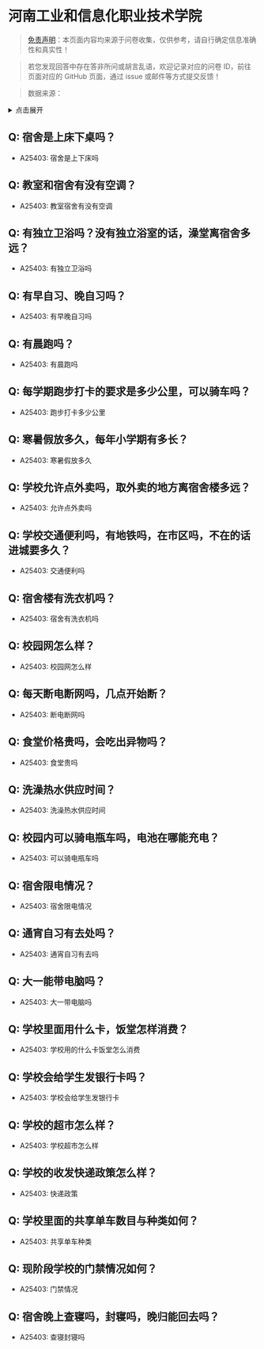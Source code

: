 # 河南工业和信息化职业技术学院

> [免责声明](https://colleges.chat/#_3)：本页面内容均来源于问卷收集，仅供参考，请自行确定信息准确性和真实性！

> 若您发现回答中存在答非所问或胡言乱语，欢迎记录对应的问卷 ID，前往页面对应的 GitHub 页面，通过 issue 或邮件等方式提交反馈！

> 数据来源：

<details><summary>点击展开</summary>
<ul>
<li>A25403: 匿名 (2024 年 06 月)</li>
</ul>
</details>

## Q: 宿舍是上床下桌吗？

- A25403: 宿舍是上下床吗

## Q: 教室和宿舍有没有空调？

- A25403: 教室宿舍有没有空调

## Q: 有独立卫浴吗？没有独立浴室的话，澡堂离宿舍多远？

- A25403: 有独立卫浴吗

## Q: 有早自习、晚自习吗？

- A25403: 有早晚自习吗

## Q: 有晨跑吗？

- A25403: 有晨跑吗

## Q: 每学期跑步打卡的要求是多少公里，可以骑车吗？

- A25403: 跑步打卡多少公里

## Q: 寒暑假放多久，每年小学期有多长？

- A25403: 寒暑假放多久

## Q: 学校允许点外卖吗，取外卖的地方离宿舍楼多远？

- A25403: 允许点外卖吗

## Q: 学校交通便利吗，有地铁吗，在市区吗，不在的话进城要多久？

- A25403: 交通便利吗

## Q: 宿舍楼有洗衣机吗？

- A25403: 宿舍有洗衣机吗

## Q: 校园网怎么样？

- A25403: 校园网怎么样

## Q: 每天断电断网吗，几点开始断？

- A25403: 断电断网吗

## Q: 食堂价格贵吗，会吃出异物吗？

- A25403: 食堂贵吗

## Q: 洗澡热水供应时间？

- A25403: 洗澡热水供应时间

## Q: 校园内可以骑电瓶车吗，电池在哪能充电？

- A25403: 可以骑电瓶车吗

## Q: 宿舍限电情况？

- A25403: 宿舍限电情况

## Q: 通宵自习有去处吗？

- A25403: 通宵自习有去吗

## Q: 大一能带电脑吗？

- A25403: 大一带电脑吗

## Q: 学校里面用什么卡，饭堂怎样消费？

- A25403: 学校用的什么卡饭堂怎么消费

## Q: 学校会给学生发银行卡吗？

- A25403: 学校会给学生发银行卡

## Q: 学校的超市怎么样？

- A25403: 学校超市怎么样

## Q: 学校的收发快递政策怎么样？

- A25403: 快递政策

## Q: 学校里面的共享单车数目与种类如何？

- A25403: 共享单车种类

## Q: 现阶段学校的门禁情况如何？

- A25403: 门禁情况

## Q: 宿舍晚上查寝吗，封寝吗，晚归能回去吗？

- A25403: 查寝封寝吗

